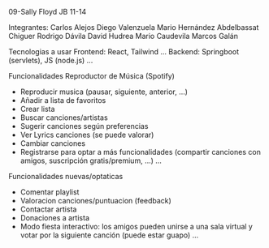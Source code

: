 09-Sally Floyd JB 11-14

Integrantes:
Carlos Alejos
Diego Valenzuela
Mario Hernández
Abdelbassat Chiguer
Rodrigo Dávila
David Hudrea
Mario Caudevila
Marcos Galán

Tecnologias a usar
Frontend: React, Tailwind ...
Backend: Springboot (servlets), JS (node.js) ...

Funcionalidades Reproductor de Música (Spotify)
- Reproducir musica (pausar, siguiente, anterior, ...)
- Añadir a lista de favoritos
- Crear lista
- Buscar canciones/artistas
- Sugerir canciones según preferencias
- Ver Lyrics canciones (se puede valorar)
- Cambiar canciones
- Registrarse para optar a más funcionalidades (compartir canciones con amigos, suscripción gratis/premium, ...)
...

Funcionalidades nuevas/optaticas
- Comentar playlist
- Valoracion canciones/puntuacion (feedback)
- Contactar artista
- Donaciones a artista
- Modo fiesta interactivo: los amigos pueden unirse a una sala virtual y votar por la siguiente canción (puede estar guapo)
...
